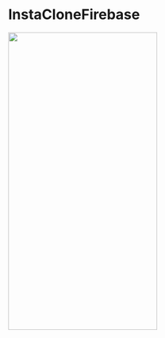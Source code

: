 # InstaCloneFirebase
<img src="https://user-images.githubusercontent.com/57355321/202305829-c65886db-0f3c-4efc-96de-927e6eb2869d.gif" width="300" height="600"/>


